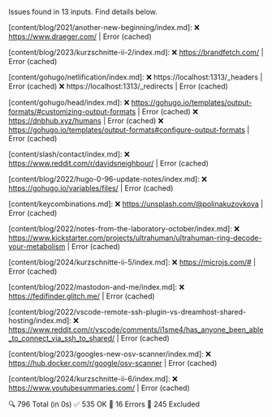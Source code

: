 Issues found in 13 inputs. Find details below.

[content/blog/2021/another-new-beginning/index.md]:
❌ https://www.draeger.com/ | Error (cached)

[content/blog/2023/kurzschnitte-ii-2/index.md]:
❌ https://brandfetch.com/ | Error (cached)

[content/gohugo/netlification/index.md]:
❌ https://localhost:1313/_headers | Error (cached)
❌ https://localhost:1313/_redirects | Error (cached)

[content/gohugo/head/index.md]:
❌ https://gohugo.io/templates/output-formats/#customizing-output-formats | Error (cached)
❌ https://dnbhub.xyz/humans | Error (cached)
❌ https://gohugo.io/templates/output-formats#configure-output-formats | Error (cached)

[content/slash/contact/index.md]:
❌ https://www.reddit.com/r/davidsneighbour/ | Error (cached)

[content/blog/2022/hugo-0-96-update-notes/index.md]:
❌ https://gohugo.io/variables/files/ | Error (cached)

[content/keycombinations.md]:
❌ https://unsplash.com/@polinakuzovkova | Error (cached)

[content/blog/2022/notes-from-the-laboratory-october/index.md]:
❌ https://www.kickstarter.com/projects/ultrahuman/ultrahuman-ring-decode-your-metabolism | Error (cached)

[content/blog/2024/kurzschnitte-ii-5/index.md]:
❌ https://microjs.com/# | Error (cached)

[content/blog/2022/mastodon-and-me/index.md]:
❌ https://fedifinder.glitch.me/ | Error (cached)

[content/blog/2022/vscode-remote-ssh-plugin-vs-dreamhost-shared-hosting/index.md]:
❌ https://www.reddit.com/r/vscode/comments/i1sme4/has_anyone_been_able_to_connect_via_ssh_to_shared/ | Error (cached)

[content/blog/2023/googles-new-osv-scanner/index.md]:
❌ https://hub.docker.com/r/google/osv-scanner | Error (cached)

[content/blog/2024/kurzschnitte-ii-6/index.md]:
❌ https://www.youtubesummaries.com/ | Error (cached)

🔍 796 Total (in 0s) ✅ 535 OK 🚫 16 Errors 👻 245 Excluded
